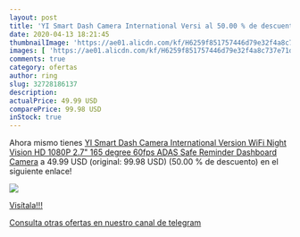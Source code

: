 ```yaml
---
layout: post
title: 'YI Smart Dash Camera International Versi al 50.00 % de descuento'
date: 2020-04-13 18:21:45
thumbnailImage: 'https://ae01.alicdn.com/kf/H6259f851757446d79e32f4a8c737e71dp/YI-Smart-Dash-Camera-International-Version-WiFi-Night-Vision-HD-1080P-2-7-165-degree-60fps.jpg_350x350._SL200_.jpg'
images: [ 'https://ae01.alicdn.com/kf/H6259f851757446d79e32f4a8c737e71dp/YI-Smart-Dash-Camera-International-Version-WiFi-Night-Vision-HD-1080P-2-7-165-degree-60fps.jpg_350x350._SL200_.jpg' ]
comments: true
category: ofertas
author: ring
slug: 32728186137
description:
actualPrice: 49.99 USD
comparePrice: 99.98 USD
inStock: true
---
```


Ahora mismo tienes [YI Smart Dash Camera International Version WiFi Night Vision HD 1080P 2.7" 165 degree 60fps ADAS Safe Reminder Dashboard Camera](https://www.amazon.com/dp/32728186137/?tag=redken08-20) a 49.99 USD (original: 99.98 USD) (50.00 %  de descuento) en el siguiente enlace!

[![](https://ae01.alicdn.com/kf/H6259f851757446d79e32f4a8c737e71dp/YI-Smart-Dash-Camera-International-Version-WiFi-Night-Vision-HD-1080P-2-7-165-degree-60fps.jpg_350x350._SL200_.jpg)](https://www.amazon.com/dp/32728186137/?tag=redken08-20)

[Visítala!!!](https://www.amazon.com/dp/32728186137/?tag=redken08-20)

[Consulta otras ofertas en nuestro canal de telegram](https://t.me/s/ofertas25)
